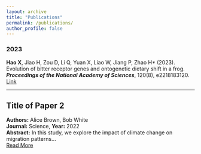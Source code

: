 ```yaml
---
layout: archive
title: "Publications"
permalink: /publications/
author_profile: false
---
```



### 2023
**Hao X**, Jiao H, Zou D, Li Q, Yuan X, Liao W, Jiang P, Zhao H* (2023). Evolution of bitter receptor genes and ontogenetic dietary shift in a frog. _**Proceedings of the National Academy of Sciences**_, 120(8), e2218183120.  
[Link](https://www.pnas.org/doi/full/10.1073/pnas.2218183120)  

---

## Title of Paper 2
**Authors:** Alice Brown, Bob White  
**Journal:** Science, **Year:** 2022  
**Abstract:** In this study, we explore the impact of climate change on migration patterns...  
[Read More](https://example.com/paper2)
